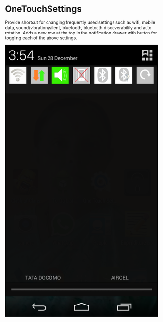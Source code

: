 # OneTouchSettings

Provide shortcut for changing frequently used settings such as wifi, mobile data, sound/vibration/silent, bluetooth, bluetooth discoverability and auto rotation.
Adds a new row at the top in the notification drawer with button for toggling each of the above settings.

![Snapshot](GooglePlayResources/Screenshots/Moto%20E/Screenshot_2014-12-28-15-54-31.png)
